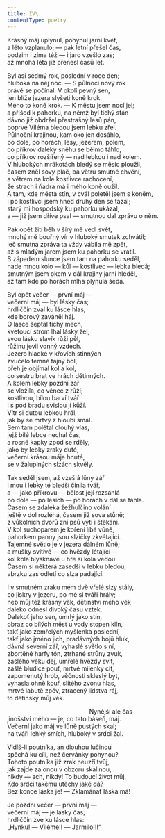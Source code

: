 ```yaml
---
title: IV\.
contentType: poetry
---
```


Krásný máj uplynul, pohynul jarní květ,  
a léto vzplanulo; ― pak letní přešel čas,  
podzim i zima též ― i jaro vzešlo zas;  
až mnohá léta již přenesl časů let.

Byl asi sedmý rok, poslední v roce den;  
hluboká na něj noc. ― S půlnocí nový rok  
právě se počínal. V okolí pevný sen,  
jen blíže jezera slyšeti koně krok.  
Mého to koně krok. ― K městu jsem nocí jel;  
a přišed k pahorku, na němž byl tichý stán  
dávno již obdržel přestrašný lesů pán,  
poprvé Viléma bledou jsem lebku zřel.  
Půlnoční krajinou, kam oko jen dosáhlo,  
po dole, po horách, lesy, jezerem, polem,  
co příkrov daleký sněhu se bělmo táhlo,  
co příkrov rozšířený ― nad lebkou i nad kolem.  
V hlubokých mrákotách bledý se měsíc ploužil,  
časem zněl sovy pláč, ba větru smutné chvění,  
a větrem na kole kostlivce rachocení,  
že strach i ňádra má i mého koně oužil.  
A tam, kde města stín, v cvál poletěl jsem s koněm,  
i po kostlivci jsem hned druhý den se tázal;  
starý mi hospodský ku pahorku ukázal,  
a ― již jsem dříve psal ― smutnou dal zprávu o něm.

Pak opět žití běh v šírý mě vedl svět,  
mnohý mě bouřný vír v hluboký smutek zchvátil;  
leč smutná zpráva ta vždy vábila mě zpět,  
až s mladým jarem jsem ku pahorku se vrátil.  
S západem slunce jsem tam na pahorku seděl,  
nade mnou kolo ― kůl ― kostlivec ― lebka bledá;  
smutným jsem okem v dál krajiny jarní hleděl,  
až tam kde po horách mlha plynula šedá.

Byl opět večer ― první máj ―  
večerní máj ― byl lásky čas;  
hrdliččin zval ku lásce hlas,  
kde borový zaváněl háj.  
O lásce šeptal tichý mech,  
kvetoucí strom lhal lásky žel,  
svou lásku slavík růži pěl,  
růžinu jevil vonný vzdech.  
Jezero hladké v křovích stinných  
zvučelo temně tajný bol,  
břeh je objímal kol a kol,  
co sestru brat ve hrách dětinných.  
A kolem lebky pozdní zář  
se vložila, co věnec z růží;  
kostlivou, bílou barví tvář  
i s pod bradu svislou jí kůží.  
Vítr si dutou lebkou hrál,  
jak by se mrtvý z hloubi smál.  
Sem tam polétal dlouhý vlas,  
jejž bílé lebce nechal čas,  
a rosné kapky zpod se rděly,  
jako by lebky zraky duté,  
večerní krásou máje hnuté,  
se v žaluplných slzách skvěly.

Tak seděl jsem, až vzešlá lůny zář  
i mou i lebky té bledší činila tvář,  
a ― jako příkrovu ― bělost její rozsáhlá  
po dole ― po lesích ― po horách v dál se táhla.  
Časem se zdaleka žežhulčino volání  
ještě v dol rozléhá, časem již sova stůně;  
z vůkolních dvorů zní psů výtí i štěkání.  
V kol suchoparem je koření líbá vůně,  
pahorkem panny jsou slzičky zkvétající.  
Tajemné světlo je v jezera dálném lůně;  
a mušky svítivé ― co hvězdy létající ―  
kol kola blysknavé u hře si kola vedou.  
Časem si některá zasedši v lebku bledou,  
vbrzku zas odletí co slza padající.

I v smutném zraku mém dvě vřelé slzy stály,  
co jiskry v jezeru, po mé si tváři hrály;  
neb můj též krásný věk, dětinství mého věk  
daleko odnesl divoký času vztek.  
Dalekoť jeho sen, umrlý jako stín,  
obraz co bílých měst u vody stopen klín,  
takť jako zemřelých myšlenka poslední,  
takť jako jméno jich, pradávných bojů hluk,  
dávná severní zář, vyhaslé světlo s ní,  
zbortěné harfy tón, ztrhané strůny zvuk,  
zašlého věku děj, umřelé hvězdy svit,  
zašlé bludice pouť, mrtvé milenky cit,  
zapomenutý hrob, věčnosti skleslý byt,  
vyhasla ohně kouř, slitého zvonu hlas,  
mrtvé labutě zpěv, ztracený lidstva ráj,  
to dětinský můj věk.

                                                Nynější ale čas  
jinošství mého ― je, co tato báseň, máj.  
Večerní jako máj ve lůně pustých skal;  
na tváři lehký smích, hluboký v srdci žal.

Vidíš-li poutníka, an dlouhou lučinou  
spěchá ku cíli, než červánky pohynou?  
Tohoto poutníka již zrak neuzří tvůj,  
jak zajde za onou v obzoru skalinou,  
nikdy ― ach, nikdy! To budoucí život můj.  
Kdo srdci takému utěchy jaké dá?  
Bez konce láska je! ― Zklamánať láska má!

Je pozdní večer ― první máj ―  
večerní máj ― je lásky čas;  
hrdliččin zve ku lásce hlas:  
„Hynku! ― Viléme!! ― Jarmilo!!!“
